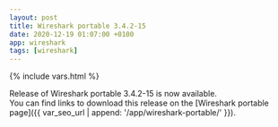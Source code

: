 ```yaml
---
layout: post
title: Wireshark portable 3.4.2-15
date: 2020-12-19 01:07:00 +0100
app: wireshark
tags: [wireshark]
---
```

{% include vars.html %}

Release of Wireshark portable 3.4.2-15 is now available.<br />
You can find links to download this release on the [Wireshark portable page]({{ var_seo_url | append: '/app/wireshark-portable/' }}).
